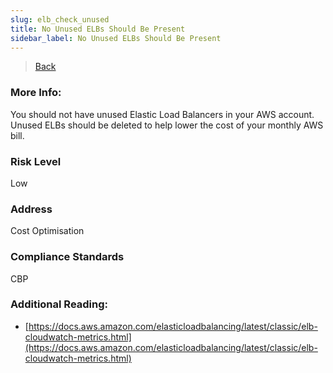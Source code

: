 ```yaml
---
slug: elb_check_unused
title: No Unused ELBs Should Be Present
sidebar_label: No Unused ELBs Should Be Present
---
```

> [Back](../../elbmonitoring)

### More Info:
You should not have unused Elastic Load Balancers in your AWS account. Unused ELBs should be deleted to help lower the cost of your monthly AWS bill.

### Risk Level
Low

### Address
Cost Optimisation

### Compliance Standards
CBP

### Additional Reading:
- [https://docs.aws.amazon.com/elasticloadbalancing/latest/classic/elb-cloudwatch-metrics.html](https://docs.aws.amazon.com/elasticloadbalancing/latest/classic/elb-cloudwatch-metrics.html) 
